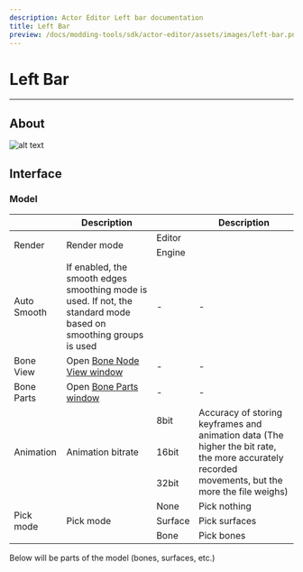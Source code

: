 ```yaml
---
description: Actor Editor Left bar documentation
title: Left Bar
preview: /docs/modding-tools/sdk/actor-editor/assets/images/left-bar.png
---
```


# Left Bar

___

## About

![alt text](./assets/images/left-bar.png)

## Interface

### Model

<table><thead>
  <tr>
    <th></th>
    <th>Description</th>
    <th></th>
    <th>Description</th>
  </tr></thead>
<tbody>
  <tr>
    <td rowspan="2">Render</td>
    <td rowspan="2">Render mode</td>
    <td>Editor</td>
    <td></td>
  </tr>
  <tr>
    <td>Engine</td>
    <td></td>
  </tr>
  <tr>
    <td>Auto Smooth</td>
    <td>If enabled, the smooth edges smoothing mode is used. If not, the standard mode based on smoothing groups is used</td>
    <td>-</td>
    <td>-</td>
  </tr>
  <tr>
    <td>Bone View</td>
    <td>Open <a href="../bones-node-view.md">Bone Node View window</a></td>
    <td>-</td>
    <td>-</td>
  </tr>
  <tr>
    <td>Bone Parts</td>
    <td>Open <a href="../bone-parts.md">Bone Parts window</a></td>
    <td>-</td>
    <td>-</td>
  </tr>
  <tr>
    <td rowspan="3">Animation</td>
    <td rowspan="3">Animation bitrate</td>
    <td>8bit</td>
    <td rowspan="3">Accuracy of storing keyframes and animation data (The higher the bit rate, the more accurately recorded movements, but the more the file weighs)</td>
  </tr>
  <tr>
    <td>16bit</td>
  </tr>
  <tr>
    <td>32bit</td>
  </tr>
  <tr>
    <td rowspan="3">Pick mode</td>
    <td rowspan="3">Pick mode</td>
    <td>None</td>
    <td>Pick nothing</td>
  </tr>
  <tr>
    <td>Surface</td>
    <td>Pick surfaces</td>
  </tr>
  <tr>
    <td>Bone</td>
    <td>Pick bones</td>
  </tr>
</tbody></table>

Below will be parts of the model (bones, surfaces, etc.)
